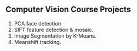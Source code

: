 ## Computer Vision Course Projects

1. PCA face detection.
2. SIFT feature detection & mosaic.
3. Image Segmentation by K-Means.
4. Meanshift tracking.